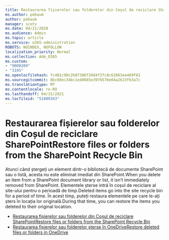 ```yaml
---
title: Restaurarea fișierelor sau folderelor din Coșul de reciclare SharePoint
ms.author: pebaum
author: pebaum
manager: scotv
ms.date: 04/21/2020
ms.audience: Admin
ms.topic: article
ms.service: o365-administration
ROBOTS: NOINDEX, NOFOLLOW
localization_priority: Normal
ms.collection: Adm_O365
ms.custom:
- "9000209"
- "3195"
ms.openlocfilehash: fc401c90c2b07306f2684f2fc8c62863ee469f01
ms.sourcegitcommit: 8bc60ec34bc1e40685e3976576e04a2623f63a7c
ms.translationtype: MT
ms.contentlocale: ro-RO
ms.lasthandoff: 04/15/2021
ms.locfileid: "51809343"
---
```

# <a name="restore-files-or-folders-from-the-sharepoint-recycle-bin"></a><span data-ttu-id="134e1-102">Restaurarea fișierelor sau folderelor din Coșul de reciclare SharePoint</span><span class="sxs-lookup"><span data-stu-id="134e1-102">Restore files or folders from the SharePoint Recycle Bin</span></span> 

<span data-ttu-id="134e1-103">Atunci când ștergeți un element dintr-o bibliotecă de documente SharePoint sau o listă, acesta nu este eliminat imediat din SharePoint.</span><span class="sxs-lookup"><span data-stu-id="134e1-103">When you delete an item from a SharePoint document library or list, it isn’t immediately removed from SharePoint.</span></span> <span data-ttu-id="134e1-104">Elementele șterse intră în coșul de reciclare al site-ului pentru o perioadă de timp.</span><span class="sxs-lookup"><span data-stu-id="134e1-104">Deleted items go into the site recycle bin for a period of time.</span></span> <span data-ttu-id="134e1-105">În acest timp, puteți restaura elementele pe care le-ați șters în locația lor originală.</span><span class="sxs-lookup"><span data-stu-id="134e1-105">During that time, you can restore the items you deleted to their original location.</span></span>

- [<span data-ttu-id="134e1-106">Restaurarea fișierelor sau folderelor din Coșul de reciclare SharePoint</span><span class="sxs-lookup"><span data-stu-id="134e1-106">Restore files or folders from the SharePoint Recycle Bin</span></span>](https://support.office.com/article/Restore-items-in-the-Recycle-Bin-of-a-SharePoint-site-6df466b6-55f2-4898-8d6e-c0dff851a0be)
- [<span data-ttu-id="134e1-107">Restaurarea fișierelor sau folderelor șterse în OneDrive</span><span class="sxs-lookup"><span data-stu-id="134e1-107">Restore deleted files or folders in OneDrive</span></span>](https://support.office.com/article/restore-deleted-files-or-folders-in-onedrive-949ada80-0026-4db3-a953-c99083e6a84f)
